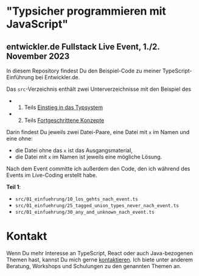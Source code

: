 # "Typsicher programmieren mit JavaScript"

## entwickler.de Fullstack Live Event, 1./2. November 2023

In diesem Repository findest Du den Beispiel-Code zu meiner TypeScript-Einführung bei Entwickler.de.

Das `src`-Verzeichnis enthält zwei Unterverzeichnisse mit den Beispiel des

- 1. Teils [Einstieg in das Typsystem ](https://entwickler.de/reader/player/typisierung-typescript)
- 2. Teils [Fortgeschrittene Konzepte](https://entwickler.de/reader/player/typescript-fortgeschrittene-konzept)

Darin findest Du jeweils zwei Datei-Paare, eine Datei mit `x` im Namen und eine ohne:

- die Datei ohne das `x` ist das Ausgangsmaterial,
- die Datei mit `x` im Namen ist jeweils eine mögliche Lösung.

Nach dem Event committe ich außerdem den Code, den ich während des Events im Live-Coding erstellt habe.

**Teil 1**:

- `src/01_einfuehrung/10_los_gehts_nach_event.ts`
- `src/01_einfuehrung/25_tagged_union_types_never_nach_event.ts`
- `src/01_einfuehrung/30_any_and_unknown_nach_event.ts`

# Kontakt

Wenn Du mehr Interesse an TypeScript, React oder auch Java-bezogenen Themen hast, kannst Du mich gerne
[kontaktieren](https://nilshartmann.net/contact). Ich biete unter anderem Beratung, Workshops und Schulungen zu den genannten Themen an.
